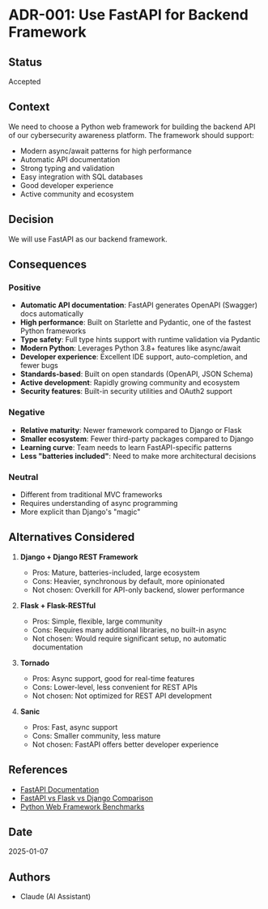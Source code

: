 # ADR-001: Use FastAPI for Backend Framework

## Status
Accepted

## Context
We need to choose a Python web framework for building the backend API of our cybersecurity awareness platform. The framework should support:
- Modern async/await patterns for high performance
- Automatic API documentation
- Strong typing and validation
- Easy integration with SQL databases
- Good developer experience
- Active community and ecosystem

## Decision
We will use FastAPI as our backend framework.

## Consequences

### Positive
- **Automatic API documentation**: FastAPI generates OpenAPI (Swagger) docs automatically
- **High performance**: Built on Starlette and Pydantic, one of the fastest Python frameworks
- **Type safety**: Full type hints support with runtime validation via Pydantic
- **Modern Python**: Leverages Python 3.8+ features like async/await
- **Developer experience**: Excellent IDE support, auto-completion, and fewer bugs
- **Standards-based**: Built on open standards (OpenAPI, JSON Schema)
- **Active development**: Rapidly growing community and ecosystem
- **Security features**: Built-in security utilities and OAuth2 support

### Negative
- **Relative maturity**: Newer framework compared to Django or Flask
- **Smaller ecosystem**: Fewer third-party packages compared to Django
- **Learning curve**: Team needs to learn FastAPI-specific patterns
- **Less "batteries included"**: Need to make more architectural decisions

### Neutral
- Different from traditional MVC frameworks
- Requires understanding of async programming
- More explicit than Django's "magic"

## Alternatives Considered

1. **Django + Django REST Framework**
   - Pros: Mature, batteries-included, large ecosystem
   - Cons: Heavier, synchronous by default, more opinionated
   - Not chosen: Overkill for API-only backend, slower performance

2. **Flask + Flask-RESTful**
   - Pros: Simple, flexible, large community
   - Cons: Requires many additional libraries, no built-in async
   - Not chosen: Would require significant setup, no automatic documentation

3. **Tornado**
   - Pros: Async support, good for real-time features
   - Cons: Lower-level, less convenient for REST APIs
   - Not chosen: Not optimized for REST API development

4. **Sanic**
   - Pros: Fast, async support
   - Cons: Smaller community, less mature
   - Not chosen: FastAPI offers better developer experience

## References
- [FastAPI Documentation](https://fastapi.tiangolo.com/)
- [FastAPI vs Flask vs Django Comparison](https://testdriven.io/blog/fastapi-django/)
- [Python Web Framework Benchmarks](https://www.techempower.com/benchmarks/)

## Date
2025-01-07

## Authors
- Claude (AI Assistant)